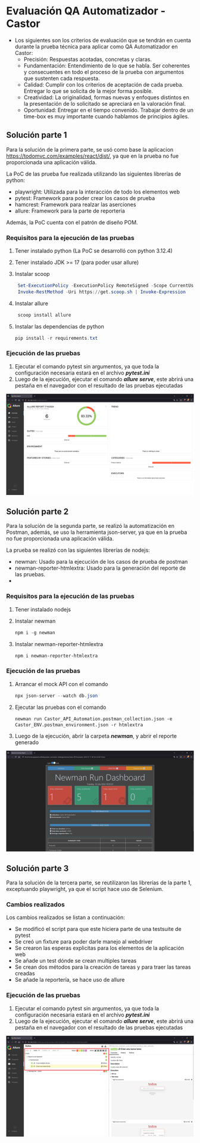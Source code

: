 # Evaluación QA Automatizador - Castor

- Los siguientes son los criterios de evaluación que se tendrán en cuenta durante
la prueba técnica para aplicar como QA Automatizador en Castor:
    - Precisión: Respuestas acotadas, concretas y claras.
    - Fundamentación: Entendimiento de lo que se habla. Ser coherentes y consecuentes en
todo el proceso de la prueba con argumentos que sustenten cada respuesta.
    - Calidad: Cumplir con los criterios de aceptación de cada prueba. Entregar lo que se
solicita de la mejor forma posible.
    - Creatividad: La originalidad, formas nuevas y enfoques distintos en la presentación de
lo solicitado se apreciará en la valoración final.
    - Oportunidad: Entregar en el tiempo convenido. Trabajar dentro de un
time-box es muy
importante cuando hablamos de principios ágiles.

## Solución parte 1

Para la solución  de la primera parte, se usó como base la aplicacion https://todomvc.com/examples/react/dist/, ya que en la prueba no fue proporcionada una aplicación válida.

La PoC de las prueba fue realizada utilizando las siguientes librerías de python:
- playwright: Utilizada para la interacción de todo los elementos web
- pytest: Framework para poder crear los casos de prueba
- hamcrest: Framework para realzar las aserciones
- allure: Framework para la parte de reporteria

Además, la PoC cuenta con el patrón de diseño POM.

### Requisitos para la ejecución de las pruebas

1. Tener instalado python (La PoC se desarrolló con python 3.12.4)
2. Tener instalado JDK >= 17 (para poder usar allure)
3. Instalar scoop

   ```powershell
    Set-ExecutionPolicy -ExecutionPolicy RemoteSigned -Scope CurrentUser
    Invoke-RestMethod -Uri https://get.scoop.sh | Invoke-Expression
   ```
4. Instalar allure
   
   ```powershell
    scoop install allure
   ```
5. Instalar las dependencias de python
   
   ```powershell
   pip install -r requirements.txt
   ```
### Ejecución de las pruebas
1. Ejecutar el comando pytest sin argumentos, ya que toda la configuración necesaria estará en el archivo ***pytest.ini***
2. Luego de la ejecución, ejecutar el comando ***allure serve***, este abrirá una pestaña en el navegador con el resultado de las pruebas ejecutadas

![alt text](image.png)

## Solución parte 2

Para la solución de la segunda parte, se realizó la automatización en Postman, además, se uso la herramienta json-server, ya que en la prueba no fue proporcionada una aplicación válida.

La prueba se realizó con las siguientes librerías de nodejs:

- newman: Usado para la ejecución de los casos de prueba de postman
- newman-reporter-htmlextra: Usado para la generación del reporte de las pruebas.
- 
### Requisitos para la ejecución de las pruebas

1. Tener instalado nodejs
2. Instalar newman
   
   ```powershell
   npm i -g newman
   ```
3. Instalar newman-reporter-htmlextra
   
   ```powershell
   npm i newman-reporter-htmlextra
   ```
### Ejecución de las pruebas

1. Arrancar el mock API con el comando
   
   ```powershell
   npx json-server --watch db.json
   ```
2. Ejecutar las pruebas con el comando
   ```powerhsell
   newman run Castor_API_Automation.postman_collection.json -e Castor_ENV.postman_environment.json -r htmlextra
   ```
3. Luego de la ejecución, abrir la carpeta ***newman***, y abrir el reporte generado

![alt text](image-1.png)

## Solución parte 3

Para la solución de la tercera parte, se reutilizaron las librerías de la parte 1, exceptuando playwright, ya que el script hace uso de Selenium.

### Cambios realizados

Los cambios realizados se listan a continuación:

- Se modificó el script para que este hiciera parte de una testsuite de pytest
- Se creó un fixture para poder darle manejo al webdriver
- Se crearon las esperas explicitas para los elementos de la aplicación web
- Se añade un test dónde se crean multiples tareas
- Se crean dos métodos para la creación de tareas y para traer las tareas creadas
- Se añade la reportería, se hace uso de allure
  
### Ejecución de las pruebas
1. Ejecutar el comando pytest sin argumentos, ya que toda la configuración necesaria estará en el archivo ***pytest.ini***
2. Luego de la ejecución, ejecutar el comando ***allure serve***, este abrirá una pestaña en el navegador con el resultado de las pruebas ejecutadas

![alt text](image-2.png)